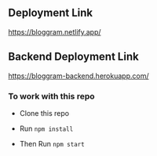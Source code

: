 ## Deployment Link

https://bloggram.netlify.app/

## Backend Deployment Link

https://bloggram-backend.herokuapp.com/


### To work with this repo


- Clone this repo 

- Run <code>npm install</code>

- Then Run <code>npm start</code>
